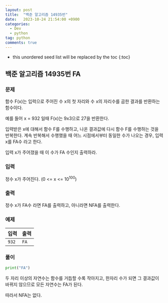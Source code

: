 ```yaml
---
layout: post
title:  "백준 알고리즘 14935번"
date:   2023-10-24 21:54:00 +0900
categories: 
  - Dev
  - python
tag: python
comments: true
---
```


* this unordered seed list will be replaced by the toc
{:toc}

## 백준 알고리즘 14935번 FA

### 문제

함수 F(x)는 입력으로 주어진 수 x의 첫 자리와 수 x의 자리수를 곱한 결과를 반환하는 함수이다.

예를 들어 x = 932 일때 F(x)는 9x3으로 27을 반환한다.

입력받은 x에 대해서 함수 F를 수행하고, 나온 결과값에 다시 함수 F를 수행하는 것을 반복한다. 계속 반복해서 수행했을 때 어느 시점에서부터 동일한 수가 나오는 경우, 입력 x를 FA수 라고 한다.

입력 x가 주어졌을 때 이 수가 FA 수인지 출력하라.

### 입력

정수 x가 주어진다. (0 <= x <= 10<sup>100</sup>)

### 출력

정수 x가 FA수 라면 FA를 출력하고, 아니라면 NFA를 출력한다.

### 예제

| 입력 | 출력 |
| --- | --- |
| `932` | `FA` |

### 풀이

```py
print("FA")
```

두 자리 이상의 자연수는 함수를 거듭할 수록 작아지고, 한자리 수가 되면 그 결과값이 바뀌지 않으므로 모든 자연수는 FA가 된다.

따라서 NFA는 없다.